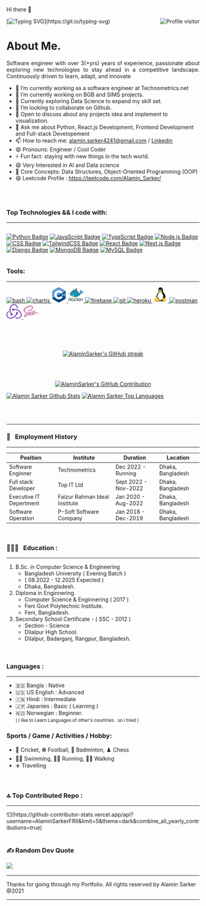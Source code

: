 
Hi there 👋 <br/> 

<!-- profile view -->

<a href="https://komarev.com/ghpvc/?username=AlaminSarkerFRII">
  <img align="right" src="https://komarev.com/ghpvc/?username=AlaminSarkerFRII&label=Visitors&color=0e75b6&style=flat" alt="Profile visitor" />
</a>

<!-- profile view End -->

<!---- Motion ------>
[![Typing SVG](https://readme-typing-svg.demolab.com?font=Fira+Code&pause=10000&width=430&lines=There+are+no+limitations+to+me+in+technology;I+am+willing+to+explore+anything+new.)](https://git.io/typing-svg)

# About Me.
<p align="justify"> Software engineer with over 3(+yrs) years of experience, passionate about exploring new technologies to stay ahead in a competitive landscape. Continuously driven to learn, adapt, and innovate</p>

- 🔭 I’m currently working as a software engineer at Technometrics.net
- 🌱 I’m currently working on BGB and SIMS projects.
- 🌱 Currently exploring Data Science to expand my skill set.
- 👯 I’m looking to collaborate on Github.
- 🌱 Open to discuss about any projects idea and implement to visualization.
- 💬 Ask me about Python, React.js Development, Frontend Development and Full-stack Developement
- 📫 How to reach me: alamin.sarker4241@gmail.com / <a href="https://www.linkedin.com/in/alamin-sarker-b2676522a/"> Linkedin</a>
- 😄 Pronouns: Engineer / Cool Coder 
- ⚡ Fun fact: staying with new things in the tech world.
- 😄 Very Interested in AI and Data science
- 👋 Core Concepts: Data Structures, Object-Oriented Programming (OOP)
- 😄 Leetcode Profile : https://leetcode.com/Alamin_Sarker/


<br/>
<br/>
<!-- Top Technologies- -->
<h3 align="left">Top Technologies && I code with:</h3>
<hr>

<div style="display:flex">
 
 [![Python Badge](https://img.shields.io/badge/-Python-3776AB?style=for-the-badge&labelColor=black&logo=python&logoColor=3776AB)](#)
[![JavaScript Badge](https://img.shields.io/badge/-JavaScript-F7DF1E?style=for-the-badge&labelColor=black&logo=javascript&logoColor=F7DF1E)](#)
[![TypeScript Badge](https://img.shields.io/badge/-TypeScript-3178C6?style=for-the-badge&labelColor=black&logo=typescript&logoColor=3178C6)](#)
[![Node.js Badge](https://img.shields.io/badge/-Node.js-339933?style=for-the-badge&labelColor=black&logo=node.js&logoColor=339933)](#)
[![CSS Badge](https://img.shields.io/badge/-CSS-1572B6?style=for-the-badge&labelColor=black&logo=css3&logoColor=1572B6)](#)
[![TailwindCSS Badge](https://img.shields.io/badge/-TailwindCSS-38B2AC?style=for-the-badge&labelColor=black&logo=tailwind-css&logoColor=38B2AC)](#)
[![React Badge](https://img.shields.io/badge/-React-61DAFB?style=for-the-badge&labelColor=black&logo=react&logoColor=61DAFB)](#)
[![Next.js Badge](https://img.shields.io/badge/-Next.js-000000?style=for-the-badge&labelColor=black&logo=next.js&logoColor=white)](#)
[![Django Badge](https://img.shields.io/badge/-Django-092E20?style=for-the-badge&labelColor=black&logo=django&logoColor=white)](#)
[![MongoDB Badge](https://img.shields.io/badge/-MongoDB-47A248?style=for-the-badge&labelColor=black&logo=mongodb&logoColor=47A248)](#)
[![MySQL Badge](https://img.shields.io/badge/-MySQL-4479A1?style=for-the-badge&labelColor=black&logo=mysql&logoColor=4479A1)](#)
</div>

<!---##----------Tools---------->

<h3 align="left">Tools:</h3>
<hr>
<p align="left">
 <a href="https://www.gnu.org/software/bash/" target="_blank" rel="noreferrer"> <img src="https://www.vectorlogo.zone/logos/gnu_bash/gnu_bash-icon.svg" alt="bash" width="40" height="40"/> </a> <a href="https://www.chartjs.org" target="_blank" rel="noreferrer"> <img src="https://www.chartjs.org/media/logo-title.svg" alt="chartjs" width="40" height="40"/> </a> <a href="https://www.w3schools.com/cpp/" target="_blank" rel="noreferrer"> <img src="https://raw.githubusercontent.com/devicons/devicon/master/icons/cplusplus/cplusplus-original.svg" alt="cplusplus" width="40" height="40"/> </a> <a href="https://www.docker.com/" target="_blank" rel="noreferrer"> <img src="https://raw.githubusercontent.com/devicons/devicon/master/icons/docker/docker-original-wordmark.svg" alt="docker" width="40" height="40"/> </a> <a href="https://firebase.google.com/" target="_blank" rel="noreferrer"> <img src="https://www.vectorlogo.zone/logos/firebase/firebase-icon.svg" alt="firebase" width="40" height="40"/> </a> <a href="https://git-scm.com/" target="_blank" rel="noreferrer"> <img src="https://www.vectorlogo.zone/logos/git-scm/git-scm-icon.svg" alt="git" width="40" height="40"/> </a> <a href="https://heroku.com" target="_blank" rel="noreferrer"> <img src="https://www.vectorlogo.zone/logos/heroku/heroku-icon.svg" alt="heroku" width="40" height="40"/> </a> <a href="https://www.linux.org/" target="_blank" rel="noreferrer"> <img src="https://raw.githubusercontent.com/devicons/devicon/master/icons/linux/linux-original.svg" alt="linux" width="40" height="40"/> </a> <a href="https://postman.com" target="_blank" rel="noreferrer"> <img src="https://www.vectorlogo.zone/logos/getpostman/getpostman-icon.svg" alt="postman" width="40" height="40"/> </a> <a href="https://redux.js.org" target="_blank" rel="noreferrer"> <img src="https://raw.githubusercontent.com/devicons/devicon/master/icons/redux/redux-original.svg" alt="redux" width="40" height="40"/> </a> <a href="https://sass-lang.com" target="_blank" rel="noreferrer"> <img src="https://raw.githubusercontent.com/devicons/devicon/master/icons/sass/sass-original.svg" alt="sass" width="40" height="40"/> </a> </p>

<br/>
<br/>
<br/>

<p align="center">
  <a href="https://github.com/AlaminSarkerFRII">
    <img src="https://github-readme-streak-stats.herokuapp.com/?user=AlaminSarkerFRII&theme=radical&border=7F3FBF&background=0D1117" alt="AlaminSarker's GitHub streak"/>
  </a>
</p>

<br/>
<br/>
<p align="center">
  <a href="https://github.com/AlaminSarkerFRII">
    <img src="https://github-profile-summary-cards.vercel.app/api/cards/profile-details?username=AlaminSarkerFRII&theme=radical" alt="AlaminSarker's GitHub Contribution"/>
  </a>
</p>

<a> 
    <a href="https://github.com/AlaminSarkerFRII"><img alt="Alamin Sarker Github Stats" src="https://denvercoder1-github-readme-stats.vercel.app/api?username=AlaminSarkerFRII&show_icons=true&count_private=true&theme=react&border_color=7F3FBF&bg_color=0D1117&title_color=F85D7F&icon_color=F8D866" height="192px" width="49.5%"/></a>
<a href="https://github.com/AlaminSarkerFRII"><img alt="Alamin Sarker Top Languages" src="https://denvercoder1-github-readme-stats.vercel.app/api/top-langs/?username=AlaminSarkerFRII&langs_count=8&layout=compact&theme=react&border_color=7F3FBF&bg_color=0D1117&title_color=F85D7F&icon_color=F8D866" height="192px" width="49.5%"/></a>
  <br/>
</a>

<br/>
<br/>
<br/>
<hr/>


<!-- work experience section starts here  -->

### 💼 &nbsp; Employment History
<hr>

| Position                | Institute                                   | Duration            | Location           |
| ----------------------- | ------------------------------------------- | ------------------- | ------------------ |
| Software Enginner       | Technometrics                               | Dec 2022 - Running  | Dhaka, Bangladesh  |
| Full stack Developer    | Top IT Ltd                                  | Sept 2022 - Nov-2022| Dhaka, Bangladesh  |
| Executive IT Depertment | Faizur Rahman Ideal Institute               | Jan 2020 - Aug-2022 | Dhaka, Bangladesh  |
| Software Operation      | P-Soft Software Company                     | Jan 2018 - Dec-2019 | Dhaka, Bangladesh  |


<br />
<!-- work experience section ends here  -->
<!-- education section starts here  -->

### 👨🏻‍🎓 &nbsp; Education : 
<hr>

1. B.Sc. in Computer Science & Engineering  <br/>
   - Bangladesh University ( Evening Batch )  <br/>
   - ( 08.2022 - 12.2025 Expected ) <br/>
   - Dhaka, Bangladesh.
3. Diploma in Enginnering. <br/>
   - Computer Science & Enginnering ( 2017 ) <br/>
   - Feni Govt Polytechnic Institute. <br/>
   - Feni, Bangladesh.
4. Secondary School Certificate - ( SSC - 2012 ) <br/>
   - Section - Science <br/>
   - Dilalpur High School.<br/>
   - Dilalpur, Badarganj, Rangpur, Bangladesh. 

<br />

<!-- education section ends here  -->

<!-- my languages section starts here  -->

### Languages :
<hr>

- 🇧🇩 Bangla : Native
- 🇺🇸 US󠁧󠁢󠁥󠁮󠁧󠁿 English : Advanced
- 🇮🇳 Hindi : Intermediate
- 🇯🇵 Japanies : Basic ( Learning )
- 🇳🇴 Norwegian : Beginner.<br />
  <small> ( I like to Learn Languages of other's countries . so i tried ) </small>
  <br />

     

<!-- my sports and game section starts here  -->

### Sports / Game / Activities / Hobby:

- 🏏 Cricket, ⚽ Football, 🏸 Badminton, ♟️ Chess
- 🏊‍♂️ Swimming, 🏃‍♂️ Running, 🚶‍♂️ Walking
- ✈️ Travelling

<br />
<!-- my sports and games section ends here  -->

<!-- my Salutation  -->

### 🔝 Top Contributed Repo : 
<hr>
![](https://github-contributor-stats.vercel.app/api?username=AlaminSarkerFRII&limit=5&theme=dark&combine_all_yearly_contributions=true)

<br/>
<br/>


### ✍️ Random Dev Quote
![](https://quotes-github-readme.vercel.app/api?type=horizontal&theme=radical)


---

Thanks for going through my Portfolio.
All rights reserved by Alamin Sarker @2021

---




